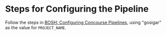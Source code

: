 # Steps for Configuring the Pipeline

Follow the steps in [BOSH: Configuring Concourse Pipelines](https://github.com/cloudfoundry/bosh/blob/develop/docs/configuring_concourse_pipelines.md), using "gosigar" as the value for `PROJECT_NAME`.
